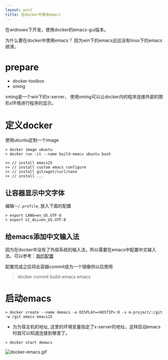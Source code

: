 ```yaml
---
layout: post
title: 在docker中使用emacs
---
```


在widnows下开发，使用docker的emacs-gui版本。

为什么要在docker中使用emacs？ 因为win下的emacs远远没有linux下的emacs顺滑。

# prepare

* docker-toolbox
* xming

xming是一个win下的x-server， 使用xming可以让docker内的程序连接外部的图形x环境进行程序的显示。


# 定义docker

使用ubuntu定制一个image

```(shell)
> docker image ubuntu
> docker run -it --name build-emacs ubuntu bash

>> // install emacs25
>> // install custom emacs configure
>> // install git/wget/curl/nano
>> // install ...
```

## 让容器显示中文字体

编辑`～/.profile`, 放入下面的配置

```(shell)
> export LANG=en_US.UTF-8
> export LC_ALL=en_US.UTF-8
```

## 给emacs添加中文输入法

因为在docker中没有了外部系统的输入法，所以需要在emacs中配置中文输入法。可以参考：[我的配置](https://github.com/Qquanwei/emacs)


配置完成之后将此容器commit成为一个镜像供以后使用

> docker commit build-emacs emacs

# 启动emacs

```(shell)
> docker create --name demacs -e DISPLAY=<HOSTIP>:0 -v m-project/:/git -w /git emacs emacs25
```

* <HOSTIP> 为为宿主机的地址, 这里的环境变量指定了x-server的地址，这样启动emacs时就可以知道连接到哪里了。

```(shell)
> docker start demacs
```

![docker-emacs.gif]({{site.baseurl}}/content/images/docker-emacs.gif)
